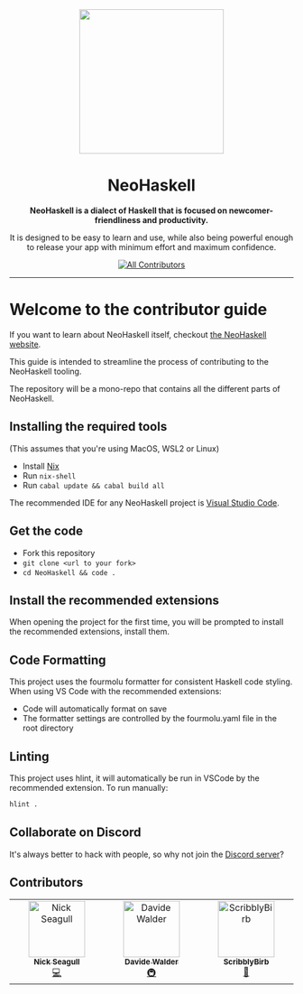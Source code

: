 <div align="center">
  <img src=".assets/img/logo.png" height="256px"/>
  <h1>NeoHaskell</h1>
  <b>
    NeoHaskell is a dialect of Haskell that is focused on newcomer-friendliness and productivity.
  </b>
  <p>
    It is designed to be easy to learn and use, while also being powerful enough to release your app with minimum effort and maximum confidence.
  </p>
  <a href="#contributors">
    <img src="https://img.shields.io/github/all-contributors/neohaskell/neohaskell?color=ee8449&style=flat-square" alt="All Contributors" />
  </a>
</div>

---

# Welcome to the contributor guide

If you want to learn about NeoHaskell itself, checkout
[the NeoHaskell website](https://neohaskell.org).

This guide is intended to streamline the process of
contributing to the NeoHaskell tooling.

The repository will be a mono-repo that contains all the
different parts of NeoHaskell.

## Installing the required tools

(This assumes that you're using MacOS, WSL2 or Linux)

- Install [Nix](https://nixos.org/download/)
- Run `nix-shell`
- Run `cabal update && cabal build all`

The recommended IDE for any NeoHaskell project is [Visual Studio Code](https://code.visualstudio.com/).

## Get the code

- Fork this repository
- `git clone <url to your fork>`
- `cd NeoHaskell && code .`

## Install the recommended extensions

When opening the project for the first time, you will be prompted to install the recommended extensions, install them.

## Code Formatting

This project uses the fourmolu formatter for consistent Haskell code styling. When using VS Code with the recommended extensions:

- Code will automatically format on save
- The formatter settings are controlled by the fourmolu.yaml file in the root directory

## Linting

This project uses hlint, it will automatically be run in VSCode by the recommended extension.
To run manually:

```sh
hlint .
```

## Collaborate on Discord

It's always better to hack with people, so why not join the [Discord server](https://discord.gg/invite/wDj3UYzec8)?

## Contributors

<!-- ALL-CONTRIBUTORS-LIST:START - Do not remove or modify this section -->
<!-- prettier-ignore-start -->
<!-- markdownlint-disable -->
<table>
  <tbody>
    <tr>
      <td align="center" valign="top" width="14.28%"><a href="https://github.com/NickSeagull"><img src="https://avatars.githubusercontent.com/u/7448243?v=4?s=100" width="100px;" alt="Nick Seagull"/><br /><sub><b>Nick Seagull</b></sub></a><br /><a href="#code-NickSeagull" title="Code">💻</a></td>
      <td align="center" valign="top" width="14.28%"><a href="https://github.com/DavideWalder"><img src="https://avatars.githubusercontent.com/u/58290976?v=4?s=100" width="100px;" alt="Davide Walder"/><br /><sub><b>Davide Walder</b></sub></a><br /><a href="#infra-DavideWalder" title="Infrastructure (Hosting, Build-Tools, etc)">🚇</a></td>
      <td align="center" valign="top" width="14.28%"><a href="https://github.com/SiriusStarr"><img src="https://avatars.githubusercontent.com/u/2049163?v=4?s=100" width="100px;" alt="ScribblyBirb"/><br /><sub><b>ScribblyBirb</b></sub></a><br /><a href="#ideas-siriusstarr" title="Ideas, Planning, & Feedback">🤔</a></td>
    </tr>
  </tbody>
</table>

<!-- markdownlint-restore -->
<!-- prettier-ignore-end -->

<!-- ALL-CONTRIBUTORS-LIST:END -->
